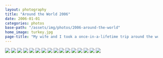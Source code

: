 ```yaml
---
layout: photography
title: "Around the World 2006"
date: 2006-01-01
categories: photos
base-path: "/assets/img/photos/2006-around-the-world"
home_image: turkey.jpg
page-title: "My wife and I took a once-in-a-lifetime trip around the world in 2006. We visited six countries in seven weeks."
---
```


<img src="{{ site.baseurl }}/{{ page.base-path }}/bangkok.jpg" />
<img src="{{ site.baseurl }}/{{ page.base-path }}/hotel-hua-hin.jpg" />
<img src="{{ site.baseurl }}/{{ page.base-path }}/monkey-mountain.jpg" />
<img src="{{ site.baseurl }}/{{ page.base-path }}/thailand-hotel.jpg" />
<img src="{{ site.baseurl }}/{{ page.base-path }}/thailand-truck.jpg" />
<img src="{{ site.baseurl }}/{{ page.base-path }}/india-moped.jpg" />
<img src="{{ site.baseurl }}/{{ page.base-path }}/india-palm.jpg" />
<img src="{{ site.baseurl }}/{{ page.base-path }}/indian-farmer.jpg" />
<img src="{{ site.baseurl }}/{{ page.base-path }}/lomokatie.jpg" />
<img src="{{ site.baseurl }}/{{ page.base-path }}/turkey.jpg" />
<img src="{{ site.baseurl }}/{{ page.base-path }}/mount-olympus.jpg" />
<img src="{{ site.baseurl }}/{{ page.base-path }}/thessaloniki-1.jpg" />
<img src="{{ site.baseurl }}/{{ page.base-path }}/thessaloniki-2.jpg" />
<img src="{{ site.baseurl }}/{{ page.base-path }}/ireland-chickens.jpg" />
<img src="{{ site.baseurl }}/{{ page.base-path }}/ireland-farm.jpg" />
<img src="{{ site.baseurl }}/{{ page.base-path }}/ireland-sheep.jpg" />
